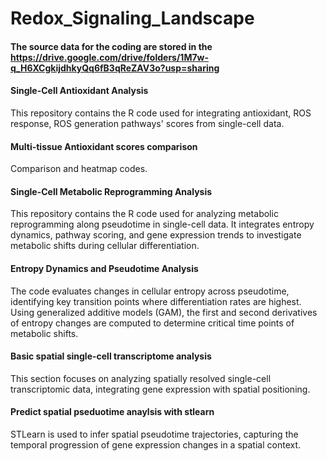 # Redox_Signaling_Landscape

#### The source data for the coding are stored in the https://drive.google.com/drive/folders/1M7w-q_H6XCgkijdhkyQq6fB3qReZAV3o?usp=sharing

#### Single-Cell Antioxidant Analysis

This repository contains the R code used for integrating antioxidant, ROS response, ROS generation pathways' scores from single-cell data.

#### Multi-tissue Antioxidant scores comparison 

Comparison and heatmap codes.

#### Single-Cell Metabolic Reprogramming Analysis
This repository contains the R code used for analyzing metabolic reprogramming along pseudotime in single-cell data. It integrates entropy dynamics, pathway scoring, and gene expression trends to investigate metabolic shifts during cellular differentiation.

#### Entropy Dynamics and Pseudotime Analysis
The code evaluates changes in cellular entropy across pseudotime, identifying key transition points where differentiation rates are highest. Using generalized additive models (GAM), the first and second derivatives of entropy changes are computed to determine critical time points of metabolic shifts.

#### Basic spatial single-cell transcriptome analysis
This section focuses on analyzing spatially resolved single-cell transcriptomic data, integrating gene expression with spatial positioning. 

#### Predict spatial pseduotime anaylsis with stlearn
STLearn is used to infer spatial pseudotime trajectories, capturing the temporal progression of gene expression changes in a spatial context.





